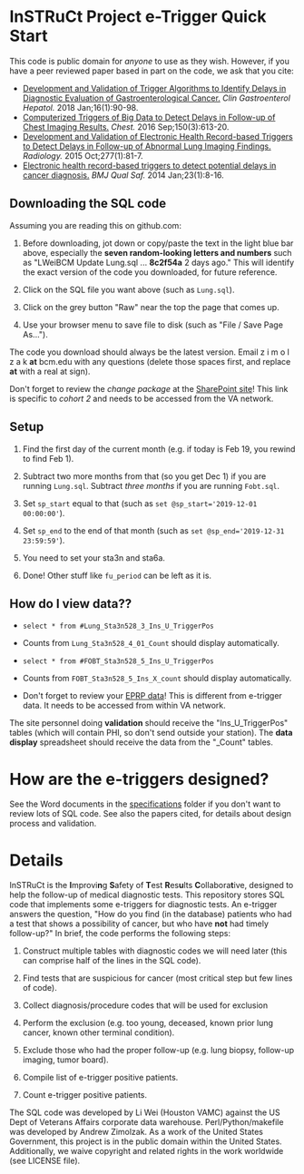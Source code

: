 InSTRuCt Project e-Trigger Quick Start
========

This code is public domain for *anyone* to use as they wish. However,
if you have a peer reviewed paper based in part on the code, we ask
that you cite:

- [Development and Validation of Trigger Algorithms to Identify Delays in Diagnostic Evaluation of Gastroenterological Cancer.](https://pubmed.ncbi.nlm.nih.gov/28804030/) *Clin Gastroenterol Hepatol.* 2018 Jan;16(1):90-98.
- [Computerized Triggers of Big Data to Detect Delays in Follow-up of Chest Imaging Results.](https://pubmed.ncbi.nlm.nih.gov/27178786/) *Chest.* 2016 Sep;150(3):613-20.
- [Development and Validation of Electronic Health Record-based Triggers to Detect Delays in Follow-up of Abnormal Lung Imaging Findings.](https://pubmed.ncbi.nlm.nih.gov/25961634/) *Radiology.* 2015 Oct;277(1):81-7.
- [Electronic health record-based triggers to detect potential delays in cancer diagnosis.](https://pubmed.ncbi.nlm.nih.gov/23873756/) *BMJ Qual Saf.* 2014 Jan;23(1):8-16.


Downloading the SQL code
--------

Assuming you are reading this on github.com:

1. Before downloading, jot down or copy/paste the text in the light
blue bar above, especially the **seven random-looking letters and
numbers** such as "LWeiBCM Update Lung.sql ... **8c2f54a** 2 days
ago." This will identify the exact version of the code you downloaded,
for future reference.

2. Click on the SQL file you want above (such as `Lung.sql`).

3. Click on the grey button "Raw" near the top the page that comes up.

4. Use your browser menu to save file to disk (such as "File / Save
Page As...").

The code you download should always be the latest version. Email z i m
o l z a k **at** bcm.edu with any questions (delete those spaces
first, and replace **at** with a real at sign).

Don't forget to review the *change package* at the [SharePoint
site](https://dvagov.sharepoint.com/sites/VHAiquest/SitePages/Singh_InSTRuCt_2.aspx)!
This link is specific to *cohort 2* and needs to be accessed from the
VA network.

Setup
--------

1. Find the first day of the current month (e.g. if today is Feb 19,
you rewind to find Feb 1).

2. Subtract two more months from that (so you get Dec 1) if you are running `Lung.sql`. Subtract *three months* if you are running `Fobt.sql`.

3. Set `sp_start` equal to that (such as `set @sp_start='2019-12-01 00:00:00'`).

4. Set `sp_end` to the end of that month (such as `set @sp_end='2019-12-31 23:59:59'`).

5. You need to set your sta3n and sta6a.

6. Done! Other stuff like `fu_period` can be left as it is.


How do I view data??
--------

- `select * from #Lung_Sta3n528_3_Ins_U_TriggerPos`

- Counts from `Lung_Sta3n528_4_01_Count` should display automatically.

- `select * from #FOBT_Sta3n528_5_Ins_U_TriggerPos`

- Counts from `FOBT_Sta3n528_5_Ins_X_count` should display automatically.

- Don't forget to review your [EPRP
  data](http://pm.rtp.med.va.gov/ReportServer_RTP/Pages/ReportViewer.aspx?%2fEBB+Reports%2fCombinedMeasureMaster&rs:Command=Render)!
  This is different from e-trigger data. It needs to be accessed from
  within VA network.

The site personnel doing **validation** should receive the
"Ins_U_TriggerPos" tables (which will contain PHI, so don't send
outside your station). The **data display** spreadsheet should receive
the data from the "_Count" tables.


How are the e-triggers designed?
========

See the Word documents in the
[specifications](https://github.com/zimolzak/instruct-project-etrigger-sql/tree/master/specifications)
folder if you don't want to review lots of SQL code. See also the
papers cited, for details about design process and validation.


Details
========

InSTRuCt is the **I**mprovi**n**g **S**afety of **T**est
**R**es**u**lts **C**ollabora**t**ive, designed to help the follow-up
of medical diagnostic tests. This repository stores SQL code that
implements some e-triggers for diagnostic tests. An e-trigger answers
the question, "How do you find (in the database) patients who had a
test that shows a possibility of cancer, but who have **not** had
timely follow-up?" In brief, the code performs the following steps:

1. Construct multiple tables with diagnostic codes we will need later
(this can comprise half of the lines in the SQL code).

2. Find tests that are suspicious for cancer (most critical step but
few lines of code).

3. Collect diagnosis/procedure codes that will be used for exclusion

4. Perform the exclusion (e.g. too young, deceased, known prior lung
cancer, known other terminal condition).

5. Exclude those who had the proper follow-up (e.g. lung biopsy,
follow-up imaging, tumor board).

6. Compile list of e-trigger positive patients.

7. Count e-trigger positive patients.

The SQL code was developed by Li Wei (Houston VAMC) against the US
Dept of Veterans Affairs corporate data warehouse.
Perl/Python/makefile was developed by Andrew Zimolzak. As a work of
the United States Government, this project is in the public domain
within the United States. Additionally, we waive copyright and related
rights in the work worldwide (see LICENSE file).
